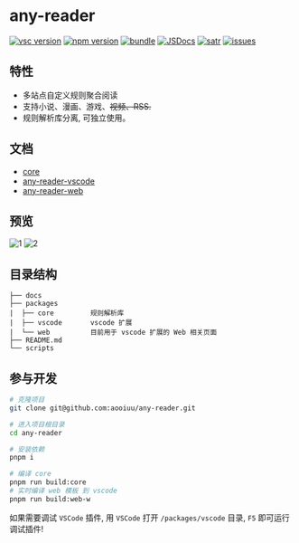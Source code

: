 # any-reader

[![vsc version][vsc-src]][vsc-href]
[![npm version][npm-version-src]][npm-version-href]
[![bundle][bundle-src]][bundle-href]
[![JSDocs][jsdocs-src]][jsdocs-href]
[![satr][satr-src]][satr-href]
[![issues][issues-src]][issues-href]

## 特性

- 多站点自定义规则聚合阅读
- 支持小说、漫画、游戏、~~视频、RSS.~~
- 规则解析库分离, 可独立使用。

## 文档

- [core](./packages/core/README.md)
- [any-reader-vscode](./packages/vscode/README.md)
- [any-reader-web](./packages/web/README.md)

## 预览

![1](https://github.com/aooiuu/any-reader-vscode/assets/28108111/fff2e255-5e09-4bff-b45c-78070dce8afc)
![2](https://github.com/aooiuu/any-reader/assets/28108111/ed5544d6-ec4f-4b52-a75a-a1f618b8383d)

## 目录结构

```
├── docs
├── packages
|  ├── core         规则解析库
|  ├── vscode       vscode 扩展
|  └── web          目前用于 vscode 扩展的 Web 相关页面
├── README.md
└── scripts
```

## 参与开发

```sh
# 克隆项目
git clone git@github.com:aooiuu/any-reader.git

# 进入项目根目录
cd any-reader

# 安装依赖
pnpm i

# 编译 core
pnpm run build:core
# 实时编译 web 模板 到 vscode
pnpm run build:web-w
```

如果需要调试 `VSCode` 插件, 用 `VSCode` 打开 `/packages/vscode` 目录, `F5` 即可运行调试插件!

<!-- Badges -->

[vsc-src]: https://img.shields.io/visual-studio-marketplace/v/aooiu.any-reader
[vsc-href]: https://github.com/aooiuu/any-reader
[npm-version-src]: https://img.shields.io/npm/v/@any-reader/core?style=flat&colorA=18181B&colorB=F0DB4F
[npm-version-href]: https://npmjs.com/package/@any-reader/core
[bundle-src]: https://img.shields.io/bundlephobia/minzip/@any-reader/core?style=flat&colorA=18181B&colorB=F0DB4F
[bundle-href]: https://bundlephobia.com/result?p=@any-reader/core
[jsdocs-src]: https://img.shields.io/badge/jsDocs.io-reference-18181B?style=flat&colorA=18181B&colorB=F0DB4F
[jsdocs-href]: https://www.jsdocs.io/package/@any-reader/core
[satr-src]: https://img.shields.io/github/stars/aooiuu/any-reader
[satr-href]: https://github.com/aooiuu/any-reader
[issues-src]: https://img.shields.io/github/issues/aooiuu/any-reader
[issues-href]: https://github.com/aooiuu/any-reader